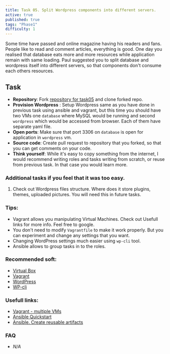 ```yaml
---
title: Task 05. Split Wordpress components into different servers.
active: true
published: true
tags: "Phase1"
difficulty: 1
---
```


Some time have passed and online magazine having his readers and fans. People like to read and comment articles, everything is good. One day you realised that database eats more and more resources while application remain with same loading. Paul suggested you to split database and wordpress itself into different servers, so that components don't consume each others resources.
<!--more-->

## Task

* **Repository**: Fork [repository for task05](https://github.com/learningdevops-makvaz-com/phase01_task05) and clone forked repo.
* **Provision Wordpress** : Setup Wordpress same as you have done in previous task using ansible and vagrant, but this time you should have two VMs one `database` where MySQL would be running and second `wordpress` which would be accessed from browser. Each of them have separate yaml file.
* **Open ports**: Make sure that port 3306 on `database` is open for application in `wordpress` vm. 
* **Source code**: Create pull request to repository that you forked, so that you can get comments on your code.
* **Think yourself**: While it's easy to copy something from the internet, I would recommend writing roles and tasks writing from scratch, or reuse from previous task. In that case you would learn more.

### Additional tasks if you feel that it was too easy.
1. Check out Wordpress files structure. Where does it store plugins, themes, uploaded pictures. You will need this in future tasks.

### Tips:

* Vagrant allows you manipulating Virtual Machines. Check out Usefull links for more info. Feel free to google.
* You don't need to modify `Vagrantfile` to make it work properly. But you can experiment and change any settings that you want.
* Changing WordPress settings much easier using `wp-cli` tool.
* Ansible allows to group tasks in to the roles.

### Recommended soft:

* [Virtual Box](https://www.virtualbox.org/wiki/Downloads)
* [Vagrant](https://www.vagrantup.com/downloads)
* [WordPress](https://wordpress.org/download/)
* [WP-cli](https://wp-cli.org/)

### Usefull links:

* [Vagrant - multiple VMs](https://www.vagrantup.com/docs/multi-machine)
* [Ansible Quickstart](https://www.redhat.com/en/blog/system-administrators-guide-getting-started-ansible-fast?extIdCarryOver=true&sc_cid=701f2000001OH7YAAW)
* [Ansible. Create reusable artifacts](https://docs.ansible.com/ansible/latest/user_guide/playbooks_reuse.html)

### FAQ

* *N/A*
